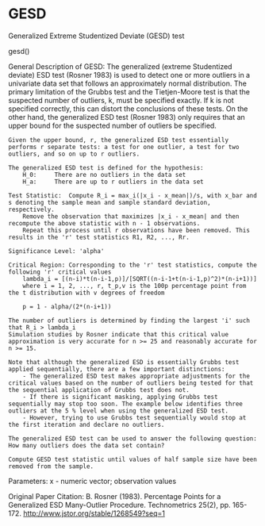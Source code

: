 # GESD
Generalized Extreme Studentized Deviate (GESD) test

gesd()

General Description of GESD:
	The generalized (extreme Studentized deviate) ESD test (Rosner 1983) is used to detect one or more outliers in a univariate data set that follows 
	an approximately normal distribution. The primary limitation of the Grubbs test and the Tietjen-Moore test is that the suspected number of outliers, k, 
	must be specified exactly. If k is not specified correctly, this can distort the conclusions of these tests. On the other hand, the generalized ESD test 
	(Rosner 1983) only requires that an upper bound for the suspected number of outliers be specified.
	
	Given the upper bound, r, the generalized ESD test essentially performs r separate tests: a test for one outlier, a test for two outliers, and so on up to r outliers.

	The generalized ESD test is defined for the hypothesis:
		H_0:	 There are no outliers in the data set
		H_a:	 There are up to r outliers in the data set

	Test Statistic:	 Compute R_i = max_i(|x_i - x_mean|)/s, with x_bar and s denoting the sample mean and sample standard deviation, respectively.
		Remove the observation that maximizes |x_i - x_mean| and then recompute the above statistic with n - 1 observations. 
		Repeat this process until r observations have been removed. This results in the 'r' test statistics R1, R2, ..., Rr.

	Significance Level:	'alpha'

	Critical Region: Corresponding to the 'r' test statistics, compute the following 'r' critical values
 		lambda_i = [(n-i)*t(n-i-1,p)]/[SQRT((n-i-1+t(n-i-1,p)^2)*(n-i+1))]
		where i = 1, 2, ..., r, t_p,v is the 100p percentage point from the t distribution with v degrees of freedom

		p = 1 - alpha/(2*(n-i+1))

	The number of outliers is determined by finding the largest 'i' such that R_i > lambda_i
 	Simulation studies by Rosner indicate that this critical value approximation is very accurate for n >= 25 and reasonably accurate for n >= 15.

	Note that although the generalized ESD is essentially Grubbs test applied sequentially, there are a few important distinctions:
		- The generalized ESD test makes appropriate adjustments for the critical values based on the number of outliers being tested for that the sequential application of Grubbs test does not.
		- If there is significant masking, applying Grubbs test sequentially may stop too soon. The example below identifies three outliers at the 5 % level when using the generalized ESD test. 
		- However, trying to use Grubbs test sequentially would stop at the first iteration and declare no outliers.

	The generalized ESD test can be used to answer the following question: How many outliers does the data set contain?
	
 	Compute GESD test statistic until values of half sample size have been removed from the sample.
 Parameters:
 	x - numeric vector; observation values

Original Paper Citation:
B. Rosner (1983). Percentage Points for a Generalized ESD Many-Outlier Procedure. Technometrics 25(2), pp. 165-172.
http://www.jstor.org/stable/1268549?seq=1
